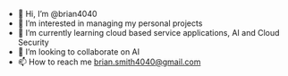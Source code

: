 - 👋 Hi, I’m @brian4040
- 👀 I’m interested in managing my personal projects
- 🌱 I’m currently learning cloud based service applications, AI and Cloud Security
- 💞️ I’m looking to collaborate on AI
- 📫 How to reach me brian.smith4040@gmail.com

<!---
brian4040/brian4040 is a ✨ special ✨ repository because its `README.md` (this file) appears on your GitHub profile.
You can click the Preview link to take a look at your changes.
--->
